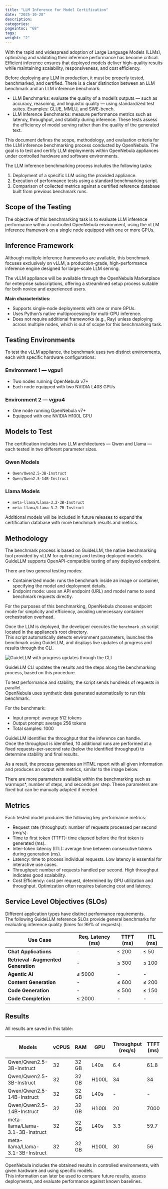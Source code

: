 ```yaml
---
title: "LLM Inference for Model Certification"
date: "2025-10-28"
description:
categories:
pageintoc: "68"
tags:
weight: "2"
---
```



With the rapid and widespread adoption of Large Language Models (LLMs), optimizing and validating their inference performance has become critical. Efficient inference ensures that deployed models deliver high-quality results while maintaining scalability, responsiveness, and cost efficiency.

Before deploying any LLM in production, it must be properly tested, benchmarked, and certified. There is a clear distinction between an LLM benchmark and an LLM inference benchmark:

- LLM Benchmarks: evaluate the quality of a model’s outputs — such as accuracy, reasoning, and linguistic quality — using standardized test suites. Examples: GLUE, MMLU, and SWE-bench.
- LLM Inference Benchmarks: measure performance metrics such as latency, throughput, and stability during inference. These tests assess the efficiency of model serving rather than the quality of the generated text.

This document defines the scope, methodology, and evaluation criteria for the LLM inference benchmarking process conducted by OpenNebula. The goal is to test and certify LLM deployments within OpenNebula appliances under controlled hardware and software environments.

The LLM inference benchmarking process includes the following tasks:

1. Deployment of a specific LLM using the provided appliance.  
2. Execution of performance tests using a standard benchmarking script.  
3. Comparison of collected metrics against a certified reference database built from previous benchmark runs.  


## Scope of the Testing

The objective of this benchmarking task is to evaluate LLM inference performance within a controlled OpenNebula environment, using the vLLM inference framework on a single node equipped with one or more GPUs.


## Inference Framework

Although multiple inference frameworks are available, this benchmark focuses exclusively on vLLM, a production-grade, high-performance inference engine designed for large-scale LLM serving.

The vLLM appliance will be available through the OpenNebula Marketplace for enterprise subscriptions, offering a streamlined setup process suitable for both novice and experienced users.

**Main characteristics:**

- Supports single-node deployments with one or more GPUs.  
- Uses Python’s native multiprocessing for multi-GPU inference.  
- Does not require additional frameworks (e.g., Ray) unless deploying across multiple nodes, which is out of scope for this benchmarking task.  



## Testing Environments

To test the vLLM appliance, the benchmark uses two distinct environments, each with specific hardware configurations:

### **Environment 1 — vgpu1**
- Two nodes running OpenNebula v7+
- Each node equipped with two NVIDIA L40S GPUs

### **Environment 2 — vgpu4**
- One node running OpenNebula v7+
- Equipped with one NVIDIA H100L GPU


## Models to Test

The certification includes two LLM architectures — Qwen and Llama — each tested in two different parameter sizes.

### Qwen Models
- `Qwen/Qwen2.5-3B-Instruct`
- `Qwen/Qwen2.5-14B-Instruct`

### Llama Models
- `meta-llama/Llama-3.2-3B-Instruct`
- `meta-llama/Llama-3.2-7B-Instruct`

Additional models will be included in future releases to expand the certification database with more benchmark results and metrics.


## Methodology

The benchmark process is based on GuideLLM, the native benchmarking tool provided by vLLM for optimizing and testing deployed models.  
GuideLLM supports OpenAPI-compatible testing of any deployed endpoint.

There are two general testing modes:

- Containerized mode: runs the benchmark inside an image or container, specifying the model and deployment details.  
- Endpoint mode: uses an API endpoint (URL) and model name to send benchmark requests directly.

For the purposes of this benchmarking, OpenNebula chooses endpoint mode for simplicity and efficiency, avoiding unnecessary container orchestration overhead.

Once the LLM is deployed, the developer executes the `benchmark.sh` script located in the appliance’s root directory.  
This script automatically detects environment parameters, launches the benchmark using GuideLLM, and displays live updates of progress and results through the CLI.

![GuideLLM with progress updates through the CLI](https://raw.githubusercontent.com/vllm-project/guidellm/main/docs/assets/sample-benchmarks.gif)

GuideLLM CLI updates the results and the steps along the benchmarking process, based on this procedure.

To test performance and stability, the script sends hundreds of requests in parallel.  
OpenNebula uses synthetic data generated automatically to run this benchmark.

For the benchmark:
- Input prompt: average 512 tokens  
- Output prompt: average 256 tokens
- Total samples: 1000

GuideLLM identifies the throughput that the inference can handle.  
Once the throughput is identified, 10 additional runs are performed at a fixed requests-per-second rate (below the identified throughput) to determine stability and final results.

As a result, the process generates an HTML report with all given information and produces an output with metrics, similar to the image below.

There are more parameters available within the benchmarking such as warmups*, number of steps, and seconds per step.
These parameters are fixed but can be manually adapted if needed.


## Metrics

Each tested model produces the following key performance metrics:

- Request rate (throughput): number of requests processed per second (req/s).  
- Time to first token (TTFT): time elapsed before the first token is generated (ms).  
- Inter-token latency (ITL): average time between consecutive tokens during generation (ms).  
- Latency: time to process individual requests. Low latency is essential for interactive use cases.  
- Throughput: number of requests handled per second. High throughput indicates good scalability.  
- Cost Efficiency: cost per request, determined by GPU utilization and throughput. Optimization often requires balancing cost and latency.  


## Service Level Objectives (SLOs)

Different application types have distinct performance requirements.  
The following GuideLLM reference SLOs provide general benchmarks for evaluating inference quality (times for 99% of requests):

| Use Case | Req. Latency (ms) | TTFT (ms) | ITL (ms) |
|-----------|------------------|------------|-----------|
| **Chat Applications** | - | ≤ 200 | ≤ 50 |
| **Retrieval-Augmented Generation** | - | ≤ 300 | ≤ 100 |
| **Agentic AI** | ≤ 5000 | - | - |
| **Content Generation** | - | ≤ 600 | ≤ 200 |
| **Code Generation** | - | ≤ 500 | ≤ 150 |
| **Code Completion** | ≤ 2000 | - | - |


## Results

All results are saved in this table: 

| Models                            | vCPUS | RAM    | GPU   | Throughput (req/s) | TTFT (ms) | ITL (ms) | TPOT (ms) | p99 TTFT (ms) | p99 ITL (ms) | p99 TPOT (ms) |
|-----------------------------------|--------|--------|-------|--------------------|------------|-----------|------------|----------------|---------------|----------------|
| Qwen/Qwen2.5-3B-Instruct          | 32     | 32 GB  | L40s  | 6.4                | 61.8       | 15.2      | 15.2       | 170            | 15.4          | 15.3           |
| Qwen/Qwen2.5-3B-Instruct          | 32     | 32 GB  | H100L | 34                 | 34         | 8.3       | 8.3        | 115            | 8.2           | 8.2            |
| Qwen/Qwen2.5-14B-Instruct         | 32     | 32 GB  | L40s  | -                  | -          | -         | -          | -              | -             | -              |
| Qwen/Qwen2.5-14B-Instruct         | 32     | 32 GB  | H100L | 20                 | 7000       | 0         | 0          | 7000           | 0             | 0              |
| meta-llama/Llama-3.1-3B-Instruct  | 32     | 32 GB  | L40s  | 3.3                | 59.7       | 13        | 12.9       | 87             | 13.1          | 13.1           |
| meta-llama/Llama-3.1-3B-Instruct  | 32     | 32 GB  | H100L | 30                 | 56         | 12        | 11.9       | 331            | 12.4          | 12.3           |


OpenNebula includes the obtained results in controlled environments, with given hardware and using specific models.  
This information can later be used to compare future results, assess deployments, and evaluate performance against known baselines.
